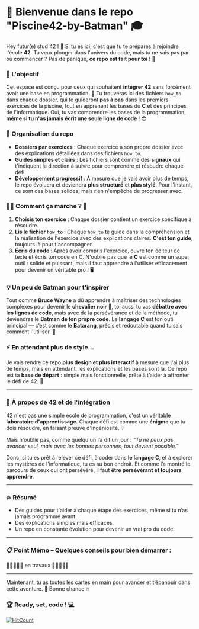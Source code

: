 # 🚀 Bienvenue dans le repo "Piscine42-by-Batman" 🎓

Hey futur(e) stud 42 ! 👋 Si tu es ici, c'est que tu te prépares à rejoindre l'école **42**. Tu veux plonger dans l'univers du code, mais tu ne sais pas par où commencer ? Pas de panique, **ce repo est fait pour toi** ! 🎯

### 🧭 L'objectif
Cet espace est conçu pour ceux qui souhaitent **intégrer 42** sans forcément avoir une base en programmation. 🌱 Tu trouveras ici des fichiers `how_to` dans chaque dossier, qui te guideront **pas à pas** dans les premiers exercices de la piscine, tout en apprenant les bases du **C** et des principes de l'informatique. Oui, tu vas comprendre les bases de la programmation, **même si tu n'as jamais écrit une seule ligne de code** ! 😎

### 📂 Organisation du repo

- **Dossiers par exercices** : Chaque exercice a son propre dossier avec des explications détaillées dans des fichiers `how_to`.
- **Guides simples et clairs** : Les fichiers sont comme des **signaux** qui t'indiquent la direction à suivre pour comprendre et résoudre chaque défi.
- **Développement progressif** : À mesure que je vais avoir plus de temps, le repo évoluera et deviendra **plus structuré** et **plus stylé**. Pour l'instant, ce sont des bases solides, mais rien n'empêche de progresser avec.

### 🦸‍♂️ Comment ça marche ? 🤔

1. **Choisis ton exercice** : Chaque dossier contient un exercice spécifique à résoudre.
2. **Lis le fichier `how_to`** : Chaque `how_to` te guide dans la compréhension et la réalisation de l'exercice avec des explications claires. **C'est ton guide**, toujours là pour t'accompagner.
3. **Écris du code** : Après avoir compris l'exercice, ouvre ton éditeur de texte et écris ton code en C. N'oublie pas que le **C** est comme un super outil : solide et puissant, mais il faut apprendre à l'utiliser efficacement pour devenir un véritable pro ! 🖥️

### 💡 Un peu de Batman pour t'inspirer 

Tout comme **Bruce Wayne** a dû apprendre à maîtriser des technologies complexes pour devenir le **chevalier noir** 🦇, toi aussi tu vas **débattre avec les lignes de code**, mais avec de la persévérance et de la méthode, tu deviendras le **Batman de ton propre code**. Le **langage C** est ton outil principal — c’est comme le **Batarang**, précis et redoutable quand tu sais comment l'utiliser. 🎯

### ⚡ En attendant plus de style...

Je vais rendre ce repo **plus design et plus interactif** à mesure que j'ai plus de temps, mais en attendant, les explications et les bases sont là. Ce repo est ta **base de départ** : simple mais fonctionnelle, prête à t’aider à affronter le défi de 42. 🚀

---

### 📜 À propos de 42 et de l'intégration

42 n'est pas une simple école de programmation, c'est un véritable **laboratoire d'apprentissage**. Chaque défi est comme une **énigme** que tu dois résoudre, en faisant preuve d'ingéniosité. 💡

Mais n'oublie pas, comme quelqu'un l’a dit un jour : _“Tu ne peux pas avancer seul, mais avec les bonnes personnes, tout devient possible.”_

Donc, si tu es prêt à relever ce défi, à coder dans **le langage C**, et à explorer les mystères de l'informatique, tu es au bon endroit. Et comme l’a montré le parcours de ceux qui ont persévéré, il faut **être persévérant et toujours apprendre**.

---

### 💥 Résumé

- Des guides pour t'aider à chaque étape des exercices, même si tu n’as jamais programmé avant.
- Des explications simples mais efficaces.
- Un repo en constante évolution pour devenir un vrai pro du code.

---

### 📋 Point Mémo – Quelques conseils pour bien démarrer :

🚧🚧🚧🚧🚧 en travaux 🚧🚧🚧🚧🚧

---

Maintenant, tu as toutes les cartes en main pour avancer et t’épanouir dans cette aventure. 🚀 Bonne chance 🔥

### 🏆 Ready, set, code ! 💻


[![HitCount](https://hits.dwyl.com/Boussy/Piscine42-by-Batman.svg?style=flat-square)](http://hits.dwyl.com/Boussy/Piscine42-by-Batman)
